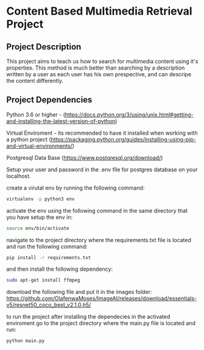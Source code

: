 # Content Based Multimedia Retrieval Project

## Project Description

This project aims to teach us how to search for multimedia content using it's properties.
This method is much better than searching by a description written by a user as each user has his own prespective, and can descripe the content differently.

## Project Dependencies

Python 3.6 or higher - (https://docs.python.org/3/using/unix.html#getting-and-installing-the-latest-version-of-python)

Virtual Enviroment - its recommended to have it installed when working with a python project (https://packaging.python.org/guides/installing-using-pip-and-virtual-environments/)

Postgresql Data Base (https://www.postgresql.org/download/)

Setup your user and password in the .env file for postgres database on your localhost.

create a virutal env by running the following command:
```bash
virtualenv -p python3 env
```

activate the env using the following command in the same directory that you have setup the env in:
```bash
source env/bin/activate
```

navigate to the project directory where the requirements.txt file is located and run the following command:
```bash
pip install -r requirements.txt
```

and then install the following dependency:
```bash
sudo apt-get install ffmpeg
```

download the following file and put it in the images folder:
https://github.com/OlafenwaMoses/ImageAI/releases/download/essentials-v5/resnet50_coco_best_v2.1.0.h5/

to run the project after installing the dependecies in the activated enviroment go to the project directory where the main.py file is located and run:
```bash
python main.py
```